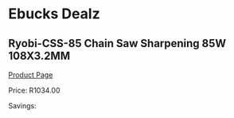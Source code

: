 
# Ebucks Dealz
## Ryobi-CSS-85 Chain Saw Sharpening 85W 108X3.2MM
[Product Page](https://www.ebucks.com/web/shop/productSelected.do?prodId=1220063484&catId=363410833)

Price: R1034.00

Savings: 


	